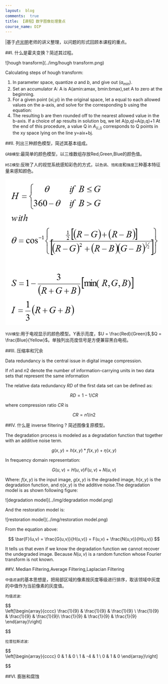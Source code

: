```yaml
---
layout:  blog
comments:  true
title: 【课程】数字图像处理重点
course_name: DIP
---
```



|基于[卢光明](http://cs.hitsz.edu.cn/teachers/t1/1190359289.html)老师的讲义整理，以问题的形式回顾本课程的重点。


##I. 什么是霍夫变换？简述其过程。

![hough transform](../img/hough transform.png)

Calculating steps of hough transform:

1. In parameter space, quantize $a$ and $b$, and give out 
($a_{min}$).
2. Set an accumulator A: A is A(amin:amax, bmin:bmax),set A to zero at the beginning.
3. For a given point (xi,yi) in the original space, let a equal to each allowed values on the a-axis, and solve for the corresponding b using the equation: 
4. The resulting b are then rounded off to the nearest allowed value in the b-axis. If a choice of ap results in solution bq, we let A(p,q)=A(p,q)+1
At the end of this procedure, a value Q in $A_{(i,j)}$ corresponds to Q points in the xy space lying on the line y=aix+bj.



##II. 列出三种颜色模型，简述其基本组成。

`GRB模型`:最简单的颜色模型，以三维数组存放Red,Green,Blue的颜色值。


`HSI模型`:反映了人的视觉系统感知彩色的方式，以`色调`、`饱和度`和`强度`三种基本特征量来感知颜色。

![HSI2RGB](../img/HSI2RGB.png)

`YUV模型`:用于电视显示的颜色模型。Y表示亮度，$U = \frac{Red}{Green}$,$Q =  \frac{Blue}{Yellow}$。单独列出亮度信号是方便兼容黑白电视。

##III. 压缩率和冗余

Data redundancy is the central issue in digital image compression.

If $n1$ and $n2$ denote the number of information-carrying units in two data sets that represent the same information

The relative data redundancy $RD$ of the first data set can be defined as:

$$
RD = 1 −1/CR
$$

where compression ratio $CR$ is

$$
CR =n1/n2
$$

##IV. 什么是 inverse filtering ? 简述图像复原模型。

The degradation process is modeled as a degradation function that together with an additive noise term.

$$
g(x,y) = h(x,y) * f(x,y) + \eta(x,y)
$$

In frequency domain representation:

$$
G(u,v) = H(u,v)F(u,v) + N(u,v)
$$

Where: $f(x,y)$ is the input image, $g(x,y)$ is the degraded image, $h(x,y)$ is the degradation function, and $\eta(x,y)$ is the additive noise.The degradation model is as shown following figure:

![degradation model](../img/degradation model.png)

And the restoration model is:

![restoration model](../img/restoration model.png)

From the equation above:

$$
\bar{F}(u,v) = \frac{G(u,v)}{H(u,v)} = F(u,v) + \frac{N(u,v)}{H(u,v)}
$$

It tells us that even if we know the degradation function we cannot recover the undegraded image. Because $N(u,v)$ is a random function whose Fourier transform is not known.

##V. Median Filtering,Average Filtering,Laplacian Filtering

`中值滤波`的基本思想是，把局部区域的像素按灰度等级进行排序，取该领域中灰度的中值作为当前像素的灰度值。

`均值滤波`:

$$
\
\left[\begin{array}{cccc}
    \frac{1}{9} &    \frac{1}{9}    & \frac{1}{9} \\
    \frac{1}{9} &    \frac{1}{9}   & \frac{1}{9}\\
    \frac{1}{9} & \frac{1}{9} & \frac{1}{9}
\end{array}\right]

$$

`拉普拉斯滤波`:

$$
\
\left[\begin{array}{cccc}
    0 & 1 & 0 \\
    1 & -4 & 1 \\
    0 & 1 & 0 
\end{array}\right]

$$

##VI. 膨胀和腐蚀